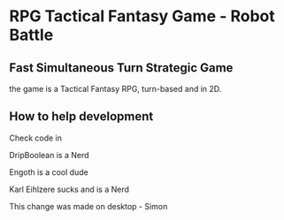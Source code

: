 # RPG Tactical Fantasy Game - Robot Battle
## Fast Simultaneous Turn Strategic Game

the game is a Tactical Fantasy RPG, turn-based and in 2D.

## How to help development

Check code in

DripBoolean is a Nerd

Engoth is a cool dude

Karl Eihlzere sucks and is a Nerd

This change was made on desktop - Simon